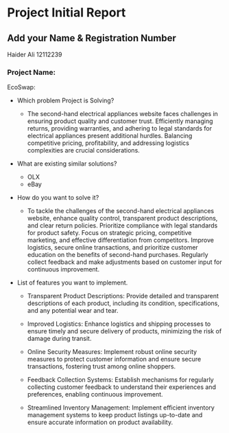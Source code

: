 # Project Initial Report

## Add your Name & Registration Number
   Haider Ali 12112239

### Project Name:
   EcoSwap:

- Which problem Project is Solving?

  - The second-hand electrical appliances website faces challenges in ensuring product quality and customer trust. Efficiently managing returns, providing warranties, and adhering to legal standards for electrical appliances present additional hurdles. Balancing competitive pricing, profitability, and addressing logistics complexities are crucial considerations.

- What are existing similar solutions?

  - OLX
  - eBay
- How do you want to solve it?

  - To tackle the challenges of the second-hand electrical appliances website, enhance quality control, transparent product descriptions, and clear return policies. Prioritize compliance with legal standards for product safety. Focus on strategic pricing, competitive marketing, and effective differentiation from competitors. Improve logistics, secure online transactions, and prioritize customer education on the benefits of second-hand purchases. Regularly collect feedback and make adjustments based on customer input for continuous improvement.

- List of features you want to implement.
  - Transparent Product Descriptions: Provide detailed and transparent descriptions of each product, including its condition, specifications, and any potential wear and tear.

  - Improved Logistics: Enhance logistics and shipping processes to ensure timely and secure delivery of products, minimizing the risk of damage during transit.

  - Online Security Measures: Implement robust online security measures to protect customer information and ensure secure transactions, fostering trust among online shoppers.

  - Feedback Collection Systems: Establish mechanisms for regularly collecting customer feedback to understand their experiences and preferences, enabling continuous improvement.

  - Streamlined Inventory Management: Implement efficient inventory management systems to keep product listings up-to-date and ensure accurate information on product availability.

